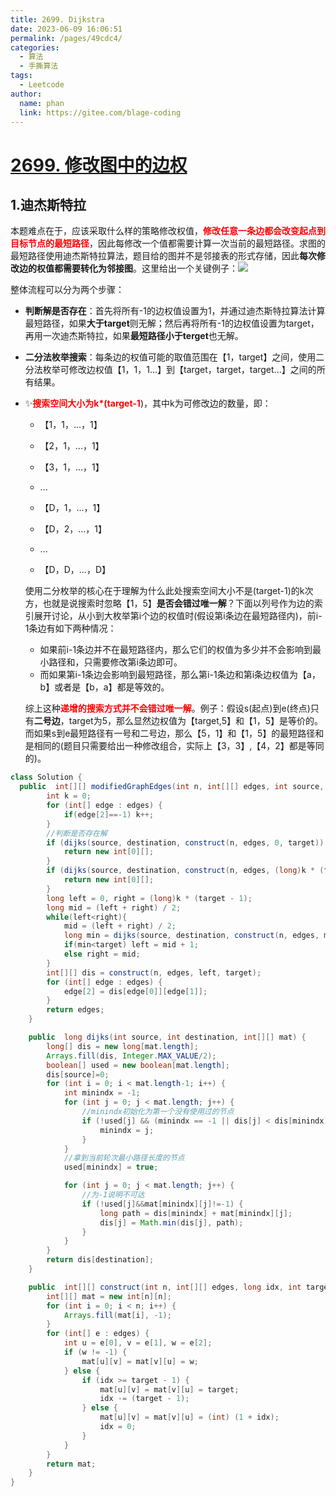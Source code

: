 ```yaml
---
title: 2699. Dijkstra
date: 2023-06-09 16:06:51
permalink: /pages/49cdc4/
categories:
  - 算法
  - 手撕算法
tags:
  - Leetcode
author: 
  name: phan
  link: https://gitee.com/blage-coding
---
```

# [2699. 修改图中的边权](https://leetcode.cn/problems/modify-graph-edge-weights/)

## 1.迪杰斯特拉

本题难点在于，应该采取什么样的策略修改权值，<font color="red">**修改任意一条边都会改变起点到目标节点的最短路径**</font>，因此每修改一个值都需要计算一次当前的最短路径。求图的最短路径使用迪杰斯特拉算法，题目给的图并不是邻接表的形式存储，因此**每次修改边的权值都需要转化为邻接图**。这里给出一个关键例子：![](https://cdn.staticaly.com/gh/blage-coding/picx-images-hosting@master/20230609/image.12osfrljblb4.webp)

整体流程可以分为两个步骤：

- **判断解是否存在**：首先将所有-1的边权值设置为1，并通过迪杰斯特拉算法计算最短路径，如果**大于target**则无解；然后再将所有-1的边权值设置为target，再用一次迪杰斯特拉，如果**最短路径小于terget**也无解。

- **二分法枚举搜索**：每条边的权值可能的取值范围在【1，target】之间，使用二分法枚举可修改边权值【1，1，1...】到【target，target，target...】之间的所有结果。

- ✨<font color="red">**搜索空间大小为k\*(target-1**</font>)，其中k为可修改边的数量，即：

  - 【1，1，...，1】
  - 【2，1，...，1】

  - 【3，1，...，1】
  -   ...

  - 【D，1，...，1】

  - 【D，2，...，1】
  -   ...

  - 【D，D，...，D】

  使用二分枚举的核心在于理解为什么此处搜索空间大小不是(target-1)的k次方，也就是说搜索时忽略【1，5】**是否会错过唯一解**？下面以列号作为边的索引展开讨论，从小到大枚举第i个边的权值时(假设第i条边在最短路径内)，前i-1条边有如下两种情况：

  - 如果前i-1条边并不在最短路径内，那么它们的权值为多少并不会影响到最小路径和，只需要修改第i条边即可。
  - 而如果第i-1条边会影响到最短路径，那么第i-1条边和第i条边权值为【a，b】或者是【b，a】都是等效的。

  综上这种<font color="red">**递增的搜索方式并不会错过唯一解**</font>。例子：假设s(起点)到e(终点)只有**二号边**，target为5，那么显然边权值为【target,5】和【1，5】是等价的。而如果s到e最短路径有一号和二号边，那么【5，1】和【1，5】的最短路径和是相同的(题目只需要给出一种修改组合，实际上【3，3】,【4，2】都是等同的)。

```java
class Solution {
  public  int[][] modifiedGraphEdges(int n, int[][] edges, int source, int destination, int target) {
        int k = 0;
        for (int[] edge : edges) {
            if(edge[2]==-1) k++;
        }
        //判断是否存在解
        if (dijks(source, destination, construct(n, edges, 0, target)) > target){
            return new int[0][];
        }
        if (dijks(source, destination, construct(n, edges, (long)k * (target - 1), target)) < target) {
            return new int[0][];
        }
        long left = 0, right = (long)k * (target - 1);
        long mid = (left + right) / 2;
        while(left<right){
            mid = (left + right) / 2;
            long min = dijks(source, destination, construct(n, edges, mid, target));
            if(min<target) left = mid + 1;
            else right = mid;
        }
        int[][] dis = construct(n, edges, left, target);
        for (int[] edge : edges) {
            edge[2] = dis[edge[0]][edge[1]];
        }
        return edges;
    }

    public  long dijks(int source, int destination, int[][] mat) {
        long[] dis = new long[mat.length];
        Arrays.fill(dis, Integer.MAX_VALUE/2);
        boolean[] used = new boolean[mat.length];
        dis[source]=0;
        for (int i = 0; i < mat.length-1; i++) {
            int minindx = -1;
            for (int j = 0; j < mat.length; j++) {
                //minindx初始化为第一个没有使用过的节点
                if (!used[j] && (minindx == -1 || dis[j] < dis[minindx])) {
                    minindx = j;
                }
            }
            //拿到当前轮次最小路径长度的节点
            used[minindx] = true;

            for (int j = 0; j < mat.length; j++) {
                //为-1说明不可达
                if (!used[j]&&mat[minindx][j]!=-1) {
                    long path = dis[minindx] + mat[minindx][j];
                    dis[j] = Math.min(dis[j], path);
                }
            }
        }
        return dis[destination];
    }

    public  int[][] construct(int n, int[][] edges, long idx, int target) {
        int[][] mat = new int[n][n];
        for (int i = 0; i < n; i++) {
            Arrays.fill(mat[i], -1);
        }
        for (int[] e : edges) {
            int u = e[0], v = e[1], w = e[2];
            if (w != -1) {
                mat[u][v] = mat[v][u] = w;
            } else {
                if (idx >= target - 1) {
                    mat[u][v] = mat[v][u] = target;
                    idx -= (target - 1);
                } else {
                    mat[u][v] = mat[v][u] = (int) (1 + idx);
                    idx = 0;
                }
            }
        }
        return mat;
    }
}
```

